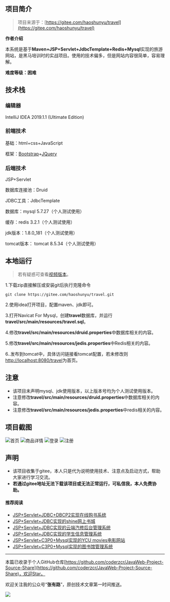 ## 项目简介

>项目来源于：[https://gitee.com/haoshunyu/travel](https://gitee.com/haoshunyu/travel)

**作者介绍**

本系统是基于**Maven+JSP+Servlet+JdbcTemplate+Redis+Mysql**实现的旅游网站，是黑马培训时的实战项目。使用的技术偏多，但是网站内容很简单，容易理解。

**难度等级：困难**

## 技术栈

### 编辑器

IntelliJ IDEA 2019.1.1 (Ultimate Edition)

### 前端技术

基础：html+css+JavaScript

框架：[Bootstrap](https://www.bootcss.com/)+[JQuery](https://www.runoob.com/jquery/jquery-tutorial.html)

### 后端技术

JSP+Servlet

数据库连接池：Druid

JDBC工具：JdbcTemplate

数据库：mysql 5.7.27（个人测试使用）

缓存：redis 3.2.1（个人测试使用）

jdk版本：1.8.0_181（个人测试使用）

tomcat版本： tomcat 8.5.34（个人测试使用）



## 本地运行

> 若有疑惑可查看[视频版本](https://zhuanlan.zhihu.com/p/134288585)。

1.下载zip直接解压或安装git后执行克隆命令 
```
git clone https://gitee.com/haoshunyu/travel.git
```
2.使用idea打开项目，配置maven、jdk即可。

3.打开Navicat For Mysql，创建**travel**数据库，并运行**travel/src/main/resources/travel.sql**。

4.修改**travel/src/main/resources/druid.properties**中数据库相关的内容。

5.修改**travel/src/main/resources/jedis.properties**中Redis相关的内容。

6..发布到tomcat中，具体访问链接看tomcat配置，若未修改则[http://localhost:8080/travel](http://localhost:8080/travel)为首页。



## 注意
- 该项目未声明mysql、jdk使用版本，以上版本号均为个人测试使用版本。
- 注意修改**travel/src/main/resources/druid.properties**中数据库相关的内容。
- 注意修改**travel/src/main/resources/jedis.properties**中redis相关的内容。


## 项目截图
![首页](http://coderzcr.gitee.io/sensor-java-picture/pictures/blog20200421170601.png)
![商品详情](http://coderzcr.gitee.io/sensor-java-picture/pictures/blog20200421170602.png)
![登录](http://coderzcr.gitee.io/sensor-java-picture/pictures/blog20200421170603.png)
![注册](http://coderzcr.gitee.io/sensor-java-picture/pictures/blog20200421170604.png)
## 声明
- 该项目收集于gitee，本人只是代为说明使用技术、注意点及启动方式，帮助大家进行学习交流。
- **若通过gitee地址无法下载该项目或无法正常运行，可私信我，本人免费协助。**


#### 推荐阅读
- [JSP+Servlet+JDBC+DBCP2实现在线购书系统](https://mp.weixin.qq.com/s/kFHzkRtL6FNN9koaWAjDkg)
- [JSP+Servlet+JDBC实现的shine网上书城](https://mp.weixin.qq.com/s/GvfywZwg28IMYk5Q2ZWcOw)
- [JSP+Servlet+JDBC实现的云端汽修后台管理系统](https://mp.weixin.qq.com/s/kalGv5T8AZGxTnLHr2wDsA)
- [JSP+Servlet+JDBC实现的学生信息管理系统](https://mp.weixin.qq.com/s/K-H50joCXeE0cnwmtoqhJw)
- [JSP+Servlet+C3P0+Mysql实现的YCU movies电影网站](https://mp.weixin.qq.com/s/bJ1lGNDrVwzXx5z9dDaV-w)
- [JSP+Servlet+C3P0+Mysql实现的图书馆管理系统](https://mp.weixin.qq.com/s/MdGVYX_8t-CiOasghGPrRw)

---

本篇已收录于个人GitHub仓库[https://github.com/coderzcr/JavaWeb-Project-Source-Share](https://github.com/coderzcr/JavaWeb-Project-Source-Share)，欢迎Star。


欢迎关注我的公众号“**张有路**”，原创技术文章第一时间推送。

![](http://coderzcr.gitee.io/sensor-java-picture/pictures/qrcode.gif)


